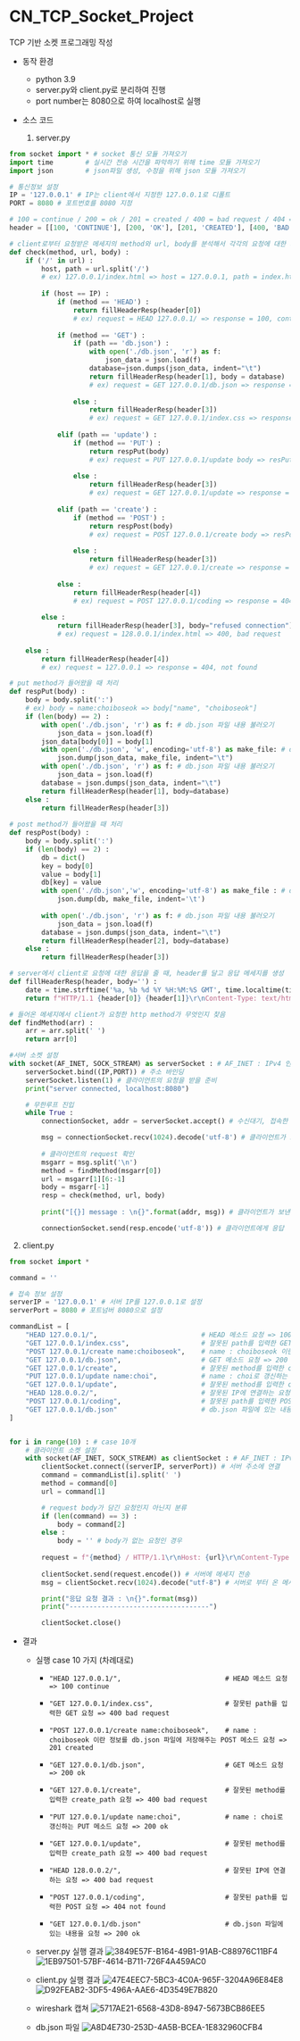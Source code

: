# CN_TCP_Socket_Project
TCP 기반 소켓 프로그래밍 작성

- 동작 환경
   * python 3.9
   * server.py와 client.py로 분리하여 진행
   * port number는 8080으로 하여 localhost로 실행

- 소스 코드
   1. server.py
```python
from socket import * # socket 통신 모듈 가져오기
import time        # 실시간 전송 시간을 파악하기 위해 time 모듈 가져오기
import json        # json파일 생성, 수정을 위해 json 모듈 가져오기

# 통신정보 설정
IP = '127.0.0.1' # IP는 client에서 지정한 127.0.0.1로 디폴트
PORT = 8080 # 포트번호를 8080 지정

# 100 = continue / 200 = ok / 201 = created / 400 = bad request / 404 = not found
header = [[100, 'CONTINUE'], [200, 'OK'], [201, 'CREATED'], [400, 'BAD REQUEST'], [404, 'NOT FOUND']]

# client로부터 요청받은 메세지의 method와 url, body를 분석해서 각각의 요청에 대한 처리
def check(method, url, body) :
    if ('/' in url) :
        host, path = url.split('/') 
        # ex) 127.0.0.1/index.html => host = 127.0.0.1, path = index.html
        
        if (host == IP) :
            if (method == 'HEAD') :
                return fillHeaderResp(header[0])  
                # ex) request = HEAD 127.0.0.1/ => response = 100, continue
            
            if (method == 'GET') :
                if (path == 'db.json') :
                    with open('./db.json', 'r') as f:
                        json_data = json.load(f)
                    database=json.dumps(json_data, indent="\t")
                    return fillHeaderResp(header[1], body = database) 
                    # ex) request = GET 127.0.0.1/db.json => response = 200, ok
            
                else :
                    return fillHeaderResp(header[3]) 
                    # ex) request = GET 127.0.0.1/index.css => response = 400, bad request
            
            elif (path == 'update') :
                if (method == 'PUT') :
                    return respPut(body) 
                    # ex) request = PUT 127.0.0.1/update body => resPut(body) 함수를 실행해서 처리
            
                else :
                    return fillHeaderResp(header[3]) 
                    # ex) request = GET 127.0.0.1/update => response = 400, bad request
            
            elif (path == 'create') :
                if (method == 'POST') :
                    return respPost(body) 
                    # ex) request = POST 127.0.0.1/create body => resPost(body) 함수를 실행해서 처리
            
                else :
                    return fillHeaderResp(header[3]) 
                    # ex) request = GET 127.0.0.1/create => response = 400, bad request
            
            else :
                return fillHeaderResp(header[4]) 
                # ex) request = POST 127.0.0.1/coding => response = 404, not found
        
        else :
            return fillHeaderResp(header[3], body="refused connection") 
            # ex) request = 128.0.0.1/index.html => 400, bad request
    
    else : 
        return fillHeaderResp(header[4]) 
        # ex) request = 127.0.0.1 => response = 404, not found

# put method가 들어왔을 때 처리
def respPut(body) :
    body = body.split(':')
    # ex) body = name:choiboseok => body["name", "choiboseok"]
    if (len(body) == 2) :
        with open('./db.json', 'r') as f: # db.json 파일 내용 불러오기
            json_data = json.load(f)
        json_data[body[0]] = body[1]
        with open('./db.json', 'w', encoding='utf-8') as make_file: # db.json 파일에 수정사항 쓰기
            json.dump(json_data, make_file, indent="\t")
        with open('./db.json', 'r') as f: # db.json 파일 내용 불러오기
            json_data = json.load(f)
        database = json.dumps(json_data, indent="\t")
        return fillHeaderResp(header[1], body=database)
    else :
        return fillHeaderResp(header[3])
        
# post method가 들어왔을 때 처리
def respPost(body) :
    body = body.split(':')
    if (len(body) == 2) :
        db = dict()
        key = body[0]
        value = body[1]
        db[key] = value
        with open('./db.json','w', encoding='utf-8') as make_file : # db.json 파일에 수정사항 쓰기
            json.dump(db, make_file, indent='\t')
    
        with open('./db.json', 'r') as f: # db.json 파일 내용 불러오기
            json_data = json.load(f)
        database = json.dumps(json_data, indent="\t")
        return fillHeaderResp(header[2], body=database)
    else :
        return fillHeaderResp(header[3])

# server에서 client로 요청에 대한 응답을 줄 때, header를 달고 응답 메세지를 생성
def fillHeaderResp(header, body='') :
    date = time.strftime('%a, %b %d %Y %H:%M:%S GMT', time.localtime(time.time()))
    return f"HTTP/1.1 {header[0]} {header[1]}\r\nContent-Type: text/html\r\nConnection: keep-alive\r\nContent-Length: {len(body)}\r\nDate: {date}\r\n\n{body}"

# 들어온 메세지에서 client가 요청한 http method가 무엇인지 찾음
def findMethod(arr) :
    arr = arr.split(' ')
    return arr[0]

#서버 소켓 설정
with socket(AF_INET, SOCK_STREAM) as serverSocket : # AF_INET : IPv4 인터넷 프로토콜, SOCK_STREAM : 소켓 타입을 TCP 프로토콜로 통신
    serverSocket.bind((IP,PORT)) # 주소 바인딩
    serverSocket.listen(1) # 클라이언트의 요청을 받을 준비
    print("server connected, localhost:8080")

    # 무한루프 진입
    while True :
        connectionSocket, addr = serverSocket.accept() # 수신대기, 접속한 클라이언트 정보 (소켓, 주소) 변환

        msg = connectionSocket.recv(1024).decode('utf-8') # 클라이언트가 보낸 메세지 변환
    
        # 클라이언트의 request 확인
        msgarr = msg.split('\n')
        method = findMethod(msgarr[0])
        url = msgarr[1][6:-1]
        body = msgarr[-1]
        resp = check(method, url, body)
    
        print("[{}] message : \n{}".format(addr, msg)) # 클라이언트가 보낸 메세지 출력

        connectionSocket.send(resp.encode('utf-8')) # 클라이언트에게 응답
```
   2. client.py
```python
from socket import *

command = ''

# 접속 정보 설정
serverIP = '127.0.0.1' # 서버 IP를 127.0.0.1로 설정
serverPort = 8080 # 포트넘버 8080으로 설정

commandList = [
    "HEAD 127.0.0.1/",                          # HEAD 메소드 요청 => 100 continue
    "GET 127.0.0.1/index.css",                  # 잘못된 path를 입력한 GET 요청 => 400 bad request
    "POST 127.0.0.1/create name:choiboseok",    # name : choiboseok 이란 정보를 db.json 파일에 저장해주는 POST 메소드 요청 => 201 created
    "GET 127.0.0.1/db.json",                    # GET 메소드 요청 => 200 ok
    "GET 127.0.0.1/create",                     # 잘못된 method를 입력한 create_path 요청 => 400 bad request
    "PUT 127.0.0.1/update name:choi",           # name : choi로 갱신하는 PUT 메소드 요청 => 200 ok
    "GET 127.0.0.1/update",                     # 잘못된 method를 입력한 create_path 요청 => 400 bad request
    "HEAD 128.0.0.2/",                          # 잘못된 IP에 연결하는 요청 => 400 bad request
    "POST 127.0.0.1/coding",                    # 잘못된 path를 입력한 POST 요청 => 404 not found
    "GET 127.0.0.1/db.json"                     # db.json 파일에 있는 내용을 요청 => 200 ok
]


for i in range(10) : # case 10개
    # 클라이언트 소켓 설정
    with socket(AF_INET, SOCK_STREAM) as clientSocket : # AF_INET : IPv4 인터넷 프로토콜, SOCK_STREAM : 소켓 타입을 TCP 프로토콜로 통신
        clientSocket.connect((serverIP, serverPort)) # 서버 주소에 연결
        command = commandList[i].split(' ')
        method = command[0]
        url = command[1]

        # request body가 담긴 요청인지 아닌지 분류
        if (len(command) == 3) :
            body = command[2]
        else :
            body = '' # body가 없는 요청인 경우
    
        request = f"{method} / HTTP/1.1\r\nHost: {url}\r\nContent-Type: text/html\r\nConnection: keep-alive\r\nContent-Length: {len(body)}\r\n\n{body}"
    
        clientSocket.send(request.encode()) # 서버에 메세지 전송
        msg = clientSocket.recv(1024).decode("utf-8") # 서버로 부터 온 메세지

        print("응답 요청 결과 : \n{}".format(msg))
        print("-----------------------------------")

        clientSocket.close()
```

- 결과
   * 실행 case 10 가지 (차례대로)
      -     "HEAD 127.0.0.1/",                          # HEAD 메소드 요청 => 100 continue
      -     "GET 127.0.0.1/index.css",                  # 잘못된 path를 입력한 GET 요청 => 400 bad request
      -     "POST 127.0.0.1/create name:choiboseok",    # name : choiboseok 이란 정보를 db.json 파일에 저장해주는 POST 메소드 요청 => 201 created
      -     "GET 127.0.0.1/db.json",                    # GET 메소드 요청 => 200 ok
      -     "GET 127.0.0.1/create",                     # 잘못된 method를 입력한 create_path 요청 => 400 bad request
      -     "PUT 127.0.0.1/update name:choi",           # name : choi로 갱신하는 PUT 메소드 요청 => 200 ok
      -     "GET 127.0.0.1/update",                     # 잘못된 method를 입력한 create_path 요청 => 400 bad request
      -     "HEAD 128.0.0.2/",                          # 잘못된 IP에 연결하는 요청 => 400 bad request
      -     "POST 127.0.0.1/coding",                    # 잘못된 path를 입력한 POST 요청 => 404 not found
      -     "GET 127.0.0.1/db.json"                     # db.json 파일에 있는 내용을 요청 => 200 ok
   * server.py 실행 결과
      ![3849E57F-B164-49B1-91AB-C88976C11BF4](https://user-images.githubusercontent.com/39399715/166238644-c522ceca-54b6-4960-ab16-c352dfa549ab.png)
      ![1EB97501-57BF-4614-B711-726F4A459AC0](https://user-images.githubusercontent.com/39399715/166238793-d9918382-9bd2-45b7-9664-c24452350f75.png)
   
   * client.py 실행 결과
      ![47E4EEC7-5BC3-4C0A-965F-3204A96E84E8](https://user-images.githubusercontent.com/39399715/166239310-644cbc16-8b80-4d62-a19e-7f8ab6da3e19.png)
      ![D92FEAB2-3DF5-496A-AAE6-4D3549E7B820](https://user-images.githubusercontent.com/39399715/166239341-b3dc1d1f-b20c-4c1c-a29e-26152be49383.png)
   * wireshark 캡쳐
      ![5717AE21-6568-43D8-8947-5673BCB86EE5](https://user-images.githubusercontent.com/39399715/166239662-45f641de-f32c-4bf6-bc05-27e9d5bee56c.png)
   * db.json 파일
      ![A8D4E730-253D-4A5B-BCEA-1E832960CFB4](https://user-images.githubusercontent.com/39399715/166239948-19665757-d65e-4fda-a101-8f7c9432f9eb.png)

